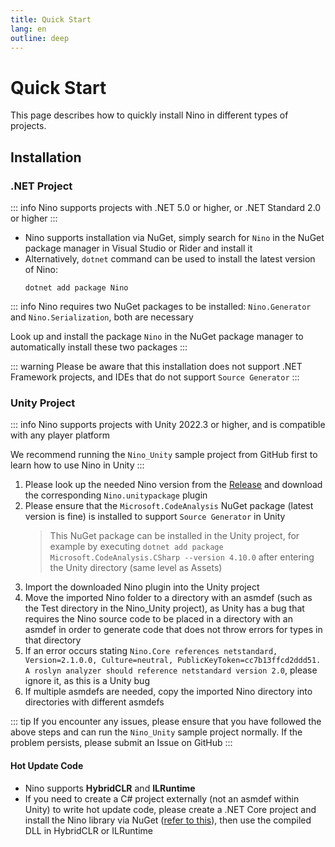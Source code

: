 ```yaml
---
title: Quick Start
lang: en
outline: deep
---
```

# Quick Start

This page describes how to quickly install Nino in different types of projects.
## Installation

### .NET Project

::: info
Nino supports projects with .NET 5.0 or higher, or .NET Standard 2.0 or higher
:::

- Nino supports installation via NuGet, simply search for `Nino` in the NuGet package manager in Visual Studio or Rider and install it
- Alternatively, `dotnet` command can be used to install the latest version of Nino:
    ```shell
    dotnet add package Nino
    ```

::: info
Nino requires two NuGet packages to be installed: `Nino.Generator` and `Nino.Serialization`, both are necessary

Look up and install the package `Nino` in the NuGet package manager to automatically install these two packages
:::

::: warning
Please be aware that this installation does not support .NET Framework projects, and IDEs that do not support `Source Generator`
:::

### Unity Project

::: info
Nino supports projects with Unity 2022.3 or higher, and is compatible with any player platform

We recommend running the `Nino_Unity` sample project from GitHub first to learn how to use Nino in Unity
:::

1. Please look up the needed Nino version from the [Release](https://github.com/JasonXuDeveloper/Nino/releases) and download the corresponding `Nino.unitypackage` plugin
2. Please ensure that the `Microsoft.CodeAnalysis` NuGet package (latest version is fine) is installed to support `Source Generator` in Unity
   > This NuGet package can be installed in the Unity project, for example by executing `dotnet add package Microsoft.CodeAnalysis.CSharp --version 4.10.0` after entering the Unity directory (same level as Assets)
3. Import the downloaded Nino plugin into the Unity project
4. Move the imported Nino folder to a directory with an asmdef (such as the Test directory in the Nino_Unity project), as Unity has a bug that requires the Nino source code to be placed in a directory with an asmdef in order to generate code that does not throw errors for types in that directory
5. If an error occurs stating `Nino.Core references netstandard, Version=2.1.0.0, Culture=neutral, PublicKeyToken=cc7b13ffcd2ddd51. A roslyn analyzer should reference netstandard version 2.0`, please ignore it, as this is a Unity bug
6. If multiple asmdefs are needed, copy the imported Nino directory into directories with different asmdefs

::: tip
If you encounter any issues, please ensure that you have followed the above steps and can run the `Nino_Unity` sample project normally. If the problem persists, please submit an Issue on GitHub
:::

#### Hot Update Code
- Nino supports **HybridCLR** and **ILRuntime**
- If you need to create a C# project externally (not an asmdef within Unity) to write hot update code, please create a .NET Core project and install the Nino library via NuGet ([refer to this](#net-project)), then use the compiled DLL in HybridCLR or ILRuntime
